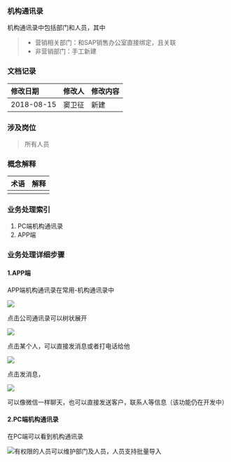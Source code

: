 ### 机构通讯录

机构通讯录中包括部门和人员，其中

> * 营销相关部门：和SAP销售办公室直接绑定，且关联
> * 非营销部门：手工新建

### 文档记录

| 修改日期 | 修改人 | 修改内容 |
| :--- | :--- | :--- |
| 2018-08-15 | 窦卫征 | 新建 |

### 涉及岗位

> 所有人员

### 概念解释

| 术语 | 解释 |
| :--- | :--- |
|  |  |

### 业务处理索引

1. PC端机构通讯录
2. APP端

### 业务处理详细步骤

#### 1.APP端

APP端机构通讯录在常用-机构通讯录中

![](/assets/appjgtxlshome.png)

点击公司通讯录可以树状展开

![](/assets/apptreelistalluser.png)

点击某个人，可以直接发消息或者打电话给他

![](/assets/fxxddhgne1112.png)

点击发消息，

![](/assets/zcfskhlxrdaa11.png)

可以像微信一样聊天，也可以直接发送客户，联系人等信息（该功能仍在开发中）

#### 2.PC端机构通讯录

在PC端可以看到机构通讯录

![](/assets/pcjgtxlwh.png)有权限的人员可以维护部门及人员，人员支持批量导入

